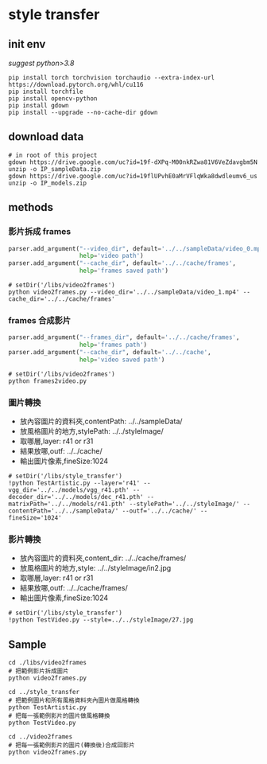 # style transfer

## init env

_suggest python>3.8_

```shell
pip install torch torchvision torchaudio --extra-index-url https://download.pytorch.org/whl/cu116
pip install torchfile
pip install opencv-python
pip install gdown
pip install --upgrade --no-cache-dir gdown
```

## download data

```shell
# in root of this project
gdown https://drive.google.com/uc?id=19f-dXPq-M00nkRZwa81V6VeZdavgbm5N
unzip -o IP_sampleData.zip
gdown https://drive.google.com/uc?id=19flUPvhE0aMrVFlqWka8dwdleumv6_us
unzip -o IP_models.zip
```

## methods

### 影片拆成 frames

```python
parser.add_argument("--video_dir", default='../../sampleData/video_0.mp4',
                    help='video path')
parser.add_argument("--cache_dir", default='../../cache/frames',
                    help='frames saved path')
```

```shell
# setDir('/libs/video2frames')
python video2frames.py --video_dir='../../sampleData/video_1.mp4' --cache_dir='../../cache/frames'
```

### frames 合成影片

```python
parser.add_argument("--frames_dir", default='../../cache/frames',
                    help='frames path')
parser.add_argument("--cache_dir", default='../../cache',
                    help='video saved path')
```

```shell
# setDir('/libs/video2frames')
python frames2video.py
```

### 圖片轉換

- 放內容圖片的資料夾,contentPath: ../../sampleData/
- 放風格圖片的地方,stylePath: ../../styleImage/
- 取哪層,layer: r41 or r31
- 結果放哪,outf: ../../cache/
- 輸出圖片像素,fineSize:1024

```shell
# setDir('/libs/style_transfer')
!python TestArtistic.py --layer='r41' --vgg_dir='../../models/vgg_r41.pth' --decoder_dir='../../models/dec_r41.pth' --matrixPath='../../models/r41.pth' --stylePath='../../styleImage/' --contentPath='../../sampleData/' --outf='../../cache/' --fineSize='1024'
```

### 影片轉換

- 放內容圖片的資料夾,content_dir: ../../cache/frames/
- 放風格圖片的地方,style: ../../styleImage/in2.jpg
- 取哪層,layer: r41 or r31
- 結果放哪,outf: ../../cache/frames/
- 輸出圖片像素,fineSize:1024

```shell
# setDir('/libs/style_transfer')
!python TestVideo.py --style=../../styleImage/27.jpg
```

## Sample

```shell
cd ./libs/video2frames
# 把範例影片拆成圖片
python video2frames.py

cd ../style_transfer
# 把範例圖片和所有風格資料夾內圖片做風格轉換
python TestArtistic.py
# 把每一張範例影片的圖片做風格轉換
python TestVideo.py

cd ../video2frames
# 把每一張範例影片的圖片(轉換後)合成回影片
python video2frames.py
```
